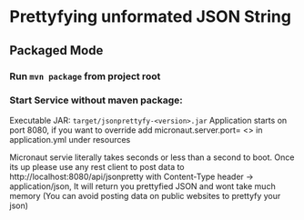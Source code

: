 # Prettyfying unformated JSON String

## Packaged Mode
### Run `mvn package` from project root

### Start Service without maven package:
Executable JAR: `target/jsonprettyfy-<version>.jar`
Application starts on port 8080, if you want to override add micronaut.server.port= <<port>> in application.yml under resources

Micronaut servie literally takes seconds or less than a second to boot. Once its up please use any rest client to post data to 
http://localhost:8080/api/jsonpretty with Content-Type header -> application/json, It will return you prettyfied JSON and wont take much memory (You can avoid posting data on public websites to prettyfy your json)
  
